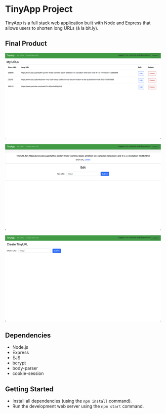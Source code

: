 # TinyApp Project

TinyApp is a full stack web application built with Node and Express that allows users to shorten long URLs (à la bit.ly).

## Final Product

!["URL View for User"](https://github.com/ShahrukhFaqiri/tinyapp/blob/master/docs/Screanshot-1.png)

!["Edit view for URL"](https://github.com/ShahrukhFaqiri/tinyapp/blob/master/docs/Screenshot-2.png)

!["Create new URL"](https://github.com/ShahrukhFaqiri/tinyapp/blob/master/docs/Screenshot-3.png)

## Dependencies

- Node.js
- Express
- EJS
- bcrypt
- body-parser
- cookie-session

## Getting Started

- Install all dependencies (using the `npm install` command).
- Run the development web server using the `npm start` command.